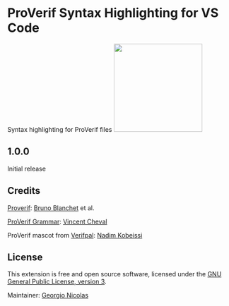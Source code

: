 # ProVerif Syntax Highlighting for VS Code

Syntax highlighting for ProVerif files
<img src="https://raw.githubusercontent.com/georgio/proverif-vscode/main/img/proverif.png" height="200"/>

## 1.0.0

Initial release

## Credits

[Proverif](https://prosecco.gforge.inria.fr/personal/bblanche/proverif/): [Bruno Blanchet](https://prosecco.gforge.inria.fr/personal/bblanche/) et al.

[ProVerif Grammar](https://github.com/VincentCheval/language-proverif/blob/master/grammars/proverif.cson): [Vincent Cheval](https://prosecco.gforge.inria.fr/personal/vcheval/)

ProVerif mascot from [Verifpal](https://verifpal.com): [Nadim Kobeissi](https://nadim.computer/)

## License

This extension is free and open source software, licensed under the [GNU General Public License, version 3](https://www.gnu.org/licenses/gpl-3.0.en.html).

Maintainer: [Georgio Nicolas](https://georgio.xyz)
